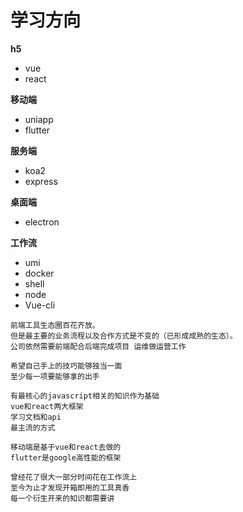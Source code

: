 
# 学习方向

**h5**

- vue
- react

**移动端**

- uniapp
- flutter

**服务端**

- koa2
- express

**桌面端**

- electron

**工作流**

- umi
- docker
- shell
- node
- Vue-cli



```
前端工具生态圈百花齐放。
但是最主要的业务流程以及合作方式是不变的（已形成成熟的生态）。
公司依然需要前端配合后端完成项目 运维做运营工作

希望自己手上的技巧能够独当一面
至少每一项要能够拿的出手

有最核心的javascript相关的知识作为基础
vue和react两大框架
学习文档和api
最主流的方式

移动端是基于vue和react去做的
flutter是google高性能的框架

曾经花了很大一部分时间花在工作流上
至今为止才发现开箱即用的工具真香
每一个衍生开来的知识都需要讲


```


